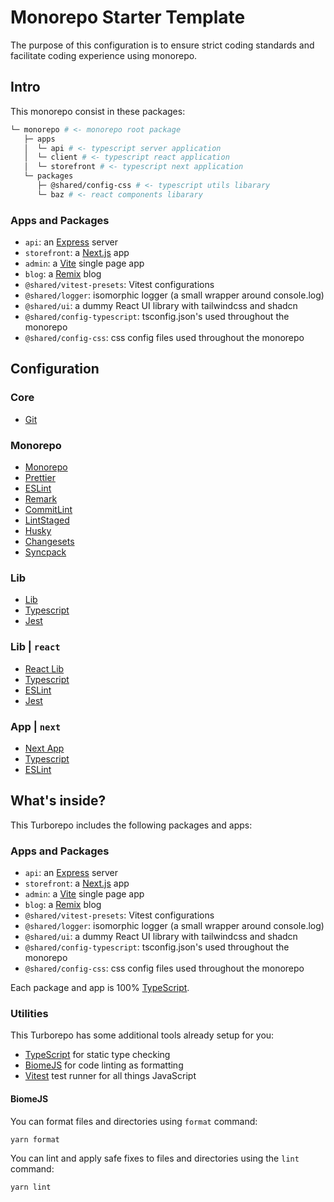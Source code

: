 # Monorepo Starter Template

The purpose of this configuration is to ensure strict coding standards and facilitate coding experience using monorepo.

## Intro

This monorepo consist in these packages:

```bash
└─ monorepo # <- monorepo root package
   ├─ apps
   │  └─ api # <- typescript server application
   │  └─ client # <- typescript react application
   │  └─ storefront # <- typescript next application
   └─ packages
      ├─ @shared/config-css # <- typescript utils libarary
      └─ baz # <- react components libarary
```

### Apps and Packages

- `api`: an [Express](https://expressjs.com/) server
- `storefront`: a [Next.js](https://nextjs.org/) app
- `admin`: a [Vite](https://vitejs.dev/) single page app
- `blog`: a [Remix](https://remix.run/) blog
- `@shared/vitest-presets`: Vitest configurations
- `@shared/logger`: isomorphic logger (a small wrapper around console.log)
- `@shared/ui`: a dummy React UI library with tailwindcss and shadcn
- `@shared/config-typescript`: tsconfig.json's used throughout the monorepo
- `@shared/config-css`: css config files used throughout the monorepo

## Configuration

### Core

- [Git](/docs/core/git.md)

### Monorepo

- [Monorepo](docs/packages/monorepo.md)
- [Prettier](/packages/prettier/README.md)
- [ESLint](/packages/eslint-ts/README.md)
- [Remark](/packages/remark/README.md)
- [CommitLint](/packages/commitlint/README.md)
- [LintStaged](/docs/tools/lint-staged.md)
- [Husky](/docs/tools/husky.md)
- [Changesets](docs/tools/changesets.md)
- [Syncpack](/packages/syncpack/README.md)

### Lib

- [Lib](/docs/packages/lib.md)
- [Typescript](/packages/ts/README.md)
- [Jest](/packages/jest-ts/README.md)

### Lib | `react`

- [React Lib](/docs/packages/lib-react.md)
- [Typescript](/packages/ts-react/README.md)
- [ESLint](/packages/eslint-ts-react/README.md)
- [Jest](/packages/jest-ts-react/README.md)

### App | `next`

- [Next App](/docs/packages/app-next.md)
- [Typescript](/packages/ts-next/README.md)
- [ESLint](/packages/eslint-ts-next/README.md)

## What's inside?

This Turborepo includes the following packages and apps:

### Apps and Packages

- `api`: an [Express](https://expressjs.com/) server
- `storefront`: a [Next.js](https://nextjs.org/) app
- `admin`: a [Vite](https://vitejs.dev/) single page app
- `blog`: a [Remix](https://remix.run/) blog
- `@shared/vitest-presets`: Vitest configurations
- `@shared/logger`: isomorphic logger (a small wrapper around console.log)
- `@shared/ui`: a dummy React UI library with tailwindcss and shadcn
- `@shared/config-typescript`: tsconfig.json's used throughout the monorepo
- `@shared/config-css`: css config files used throughout the monorepo

Each package and app is 100% [TypeScript](https://www.typescriptlang.org/).

### Utilities

This Turborepo has some additional tools already setup for you:

- [TypeScript](https://www.typescriptlang.org/) for static type checking
- [BiomeJS](https://biomejs.dev/pt-br/) for code linting as formatting
- [Vitest](https://vitest.dev/) test runner for all things JavaScript

#### BiomeJS

You can format files and directories using `format` command:

```bash
yarn format
```

You can lint and apply safe fixes to files and directories using the `lint` command:

```bash
yarn lint
```